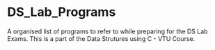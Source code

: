 # DS_Lab_Programs
A organised list of programs to refer to while preparing for the DS Lab Exams. This is a part of the Data Strutures using C - VTU Course.
